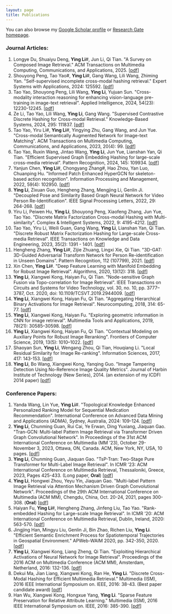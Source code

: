 ```yaml
---
layout: page
title: Publications
---
```


You can also browse my [Google Scholar profile](https://scholar.google.com/citations?user=DkC8JrcAAAAJ&hl=zh-CN) or [Research Gate homepage](https://www.researchgate.net/profile/Ying_Li37/research). 
### Journal Articles:
1. Longye Du, Shuaiyu Deng, **Ying Li**#, Jun Li, Qi Tian. "A Survey on Composed Image Retrieval." ACM Transactions on Multimedia Computing, Communications, and Applications, 2025. [[pdf](https://doi.org/10.1145/3723879)]
2. Shouyong Peng, Tao Yao#, **Ying Li**#, Gang Wang, Lili Wang, Zhiming Yan. "Self-supervised incomplete cross-modal hashing retrieval." Expert Systems with Applications, 2024: 125592. [[pdf](https://www.sciencedirect.com/science/article/pii/S095741742402459X?via%3Dihub)]
3. Tao Yao, Shouyong Peng, Lili Wang, **Ying Li**, Yujuan Sun. "Cross-modality interaction reasoning for enhancing vision-language pre-training in image-text retrieval". Applied Intelligence, 2024, 54(23): 12230-12245. [[pdf](https://link.springer.com/article/10.1007/s10489-024-05823-1)]
4. Ze Li, Tao Yao, Lili Wang, **Ying Li**, Gang Wang. "Supervised Contrastive Discrete Hashing for Cross-modal Retrieval." Knowledge-Based Systems, 2024, 295: 111837. [[pdf](https://www.sciencedirect.com/science/article/pii/S0950705124004714?via%3Dihub)]
5. Tao Yao, Yiru Li#, **Ying Li**#, Yingying Zhu, Gang Wang, and Jun Yue. "Cross-modal Semantically Augmented Network for Image-text Matching". ACM Transactions on Multimedia Computing, Communications, and Applications, 2023, 20(4): 99. [[pdf](https://dl.acm.org/doi/pdf/10.1145/3631356)]
6. Tao Yao, Ruxin Wang, Jintao Wang, **Ying Li**, Jun Yue, Lianshan Yan, Qi Tian. "Efficient Supervised Graph Embedding Hashing for large-scale cross-media retrieval". Pattern Recognition, 2024, 145: 109934. [[pdf](https://www.sciencedirect.com/science/article/pii/S0031320323006325?via%3Dihub)]
7. Yanjun Chen, **Ying Li**#, Chongyang Zhang#, Hao Zhou, Yan Luo, Chuanping Hu. "Informed Patch Enhanced HyperGCN for skeleton-based action recognition". Information Processing and Management, 2022, 59(4): 102950. [[pdf](https://www.sciencedirect.com/science/article/abs/pii/S0306457322000723)]
8. **Ying Li**, Zixuan Guo, Hengheng Zhang, Mengjing Li, Genlin Ji. "Decoupled Pose and Similarity Based Graph Neural Network for Video Person Re-Identification". IEEE Signal Processing Letters, 2022, 29: 264-268. [[pdf](https://ieeexplore.ieee.org/document/9633147)]
9. Yiru Li, Peiwen Hu, **Ying Li**, Shouyong Peng, Xiaofeng Zhang, Jun Yue, Tao Yao. "Discrete Matrix Factorization Cross-modal Hashing with Multi-similarity". Complex & Intelligent Systems, 2022, 9: 4195-4212. [[pdf](https://link.springer.com/article/10.1007/s40747-022-00950-z)]
10. Tao Yao, Yiru Li, Weili Guan, Gang Wang, **Ying Li**, Lianshan Yan, Qi Tian. "Discrete Robust Matrix Factorization Hashing for Large-scale Cross-media Retrieval". IEEE Transactions on Knowledge and Data Engineering, 2023, 35(2): 1391 - 1401. [[pdf](https://ieeexplore.ieee.org/document/9525283)]
11. Hengheng Zhang, **Ying Li**#, Zijie Zhuang, Lingxi Xie, Qi Tian. "3D-GAT: 3D-Guided Adversarial Transform Network for Person Re-identification in Unseen Domains". Pattern Recognition, 112 (107799), 2021. [[pdf](https://www.sciencedirect.com/science/article/pii/S0031320320306026)]
12. Xin Chen, **Ying Li**#. "Deep Feature Learning with Manifold Embedding for Robust Image Retrieval". Algorithms, 2020, 13(12): 318. [[pdf](https://www.mdpi.com/1999-4893/13/12/318/pdf)]
13. **Ying Li**, Xiangwei Kong, Haiyan Fu, Qi Tian. "Node-sensitive Graph Fusion via Topo-correlation for Image Retrieval". IEEE Transactions on Circuits and Systems for Video Technology, vol. 30, no. 10, pp. 3777–3787, Oct. 2020, doi: 10.1109/TCSVT.2019.2944009. [[pdf](https://ieeexplore.ieee.org/stamp/stamp.jsp?tp=&arnumber=8850059)]
14. **Ying Li**, Xiangwei Kong, Haiyan Fu, Qi Tian. "Aggregating Hierarchical Binary Activations for Image Retrieval". Neurocomputing, 2018, 314: 65-77. [[pdf](https://www.sciencedirect.com/science/article/pii/S0925231218307501)]
15. **Ying Li**, Xiangwei Kong, Haiyan Fu. "Exploring geometric information in CNN for image retrieval". Multimedia Tools and Applications, 2019, 78(21): 30585–30598. [[pdf](https://link.springer.com/article/10.1007/s11042-018-6414-6)]
16. **Ying Li**, Xiangwei Kong, Haiyan Fu, Qi Tian. "Contextual Modeling on Auxiliary Points for Robust Image Reranking". Frontiers of Computer Science, 2019, 13(5): 1010–1022. [[pdf](https://link.springer.com/article/10.1007/s11704-018-7403-7)]
17. Shaoyan Sun, **Ying Li**, Wengang Zhou, Qi Tian, Houqiang Li. "Local Residual Similarity for Image Re-ranking". Information Sciences, 2017, 417: 143-153. [[pdf](https://www.sciencedirect.com/science/article/pii/S0020025516308568)]
18. **Ying Li**, Bo Wang, Xiangwei Kong, Yanqing Guo. "Image Tampering Detection Using No-Reference Image Quality Metrics". Journal of Harbin Institute of Technology (New Series), 2014. (an extension of my ICDFI 2014 paper) [[pdf](http://hit.alljournals.cn/jhit_cn/ch/reader/create_pdf.aspx?file_no=20140610&flag=1&year_id=2014&quarter_id=6)]

### Conference Papers:
1. Yanda Wang, Lin Yue, **Ying Li**#. "Topological Knowledge Enhanced Personalized Ranking Model for Sequential Medication Recommendation". International Conference on Advanced Data Mining and Applications (ADMA), Sydney, Australia, 2024: 109-124. [[pdf](https://link.springer.com/content/pdf/10.1007/978-981-96-0840-9_8.pdf)]
2. **Ying Li**, Chunming Guan, Rui Cai, Ye Erwan, Ding Yuxiang, Jiaquan Gao. "Tran-GCN: Multi-label Pattern Image Retrieval via Transformer Driven Graph Convolutional Network". In Proceedings of the 31st ACM International Conference on Multimedia (MM ’23), October 29-November 3, 2023, Ottawa, ON, Canada. ACM, New York, NY, USA, 10 pages. [[pdf](https://doi.org/10.1145/3581783.3612216)]
3. **Ying Li**, Chunming Guan, Jiaquan Gao. "TsP-Tran: Two-Stage Pure Transformer for Multi-Label Image Retrieval". In ICMR ’23: ACM International Conference on Multimedia Retrieval, Thessaloniki, Greece, 2023, Pages 425-433. (Long paper, **Oral**) [[pdf](https://doi.org/10.1145/3591106.3592269)]
4. **Ying Li**, Hongwei Zhou, Yeyu Yin, Jiaquan Gao. "Multi-label Pattern Image Retrieval via Attention Mechanism Driven Graph Convolutional Network". Proceedings of the 29th ACM International Conference on Multimedia (ACM MM), Chengdu, China, Oct. 20-24, 2021, pages 300-308. (**Oral**) [[pdf](https://dl.acm.org/doi/abs/10.1145/3474085.3475695)]
5. Haiyan Fu, **Ying Li**#, Hengheng Zhang, Jinfeng Liu, Tao Yao. "Rank-embedded Hashing for Large-scale Image Retrieval". In ICMR ’20: ACM International Conference on Multimedia Retrieval, Dublin, Ireland, 2020: 563-570. [[pdf](https://dl.acm.org/doi/abs/10.1145/3372278.3390716)]
6. Jingjing Han, Mingyu Liu, Genlin Ji, Bin Zhao, Richen Liu, **Ying Li**. "Efficient Semantic Enrichment Process for Spatiotemporal Trajectories in Geospatial Environment." APWeb-WAIM 2020, pp. 342-350, 2020. [[pdf](https://link.springer.com/chapter/10.1007/978-3-030-60290-1_27)]
7. **Ying Li**, Xiangwei Kong, Liang Zheng, Qi Tian. "Exploiting Hierarchical Activations of Neural Network for Image Retrieval". Proceedings of the 2016 ACM on Multimedia Conference (ACM MM), Amsterdam, Netherland, 2016: 132-136. [[pdf](http://dl.acm.org/citation.cfm?id=2967197)]
8. Dekui Ma, Jian Liang, Xiangwei Kong, Ran He, **Ying Li**. "Discrete Cross-Modal Hashing for Efficient Multimedia Retrieval." Multimedia (ISM), 2016 IEEE International Symposium on. IEEE, 2016: 38-43. (Best paper candidate award) [[pdf](http://ieeexplore.ieee.org/stamp/stamp.jsp?arnumber=7823584)]
9. Han Wu, Xiangwei Kong, Hongxue Yang, **Ying Li**. "Sparse Feature Preservation for Relative Attribute Learning." Multimedia (ISM), 2016 IEEE International Symposium on. IEEE, 2016: 385-390. [[pdf](http://ieeexplore.ieee.org/stamp/stamp.jsp?arnumber=7823652)]



